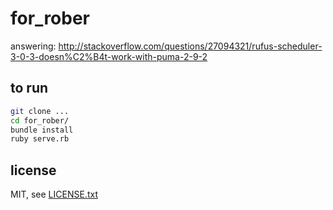 
# for_rober

answering: http://stackoverflow.com/questions/27094321/rufus-scheduler-3-0-3-doesn%C2%B4t-work-with-puma-2-9-2

## to run

```sh
git clone ...
cd for_rober/
bundle install
ruby serve.rb
```

## license

MIT, see [LICENSE.txt](LICENSE.txt)

